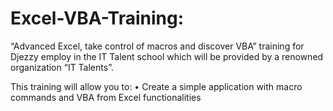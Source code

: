 # **Excel-VBA-Training**:
 “Advanced Excel, take control of macros and discover VBA” training for Djezzy employ in the IT Talent school 
which will be provided by a renowned organization “IT Talents”.

This training will allow you to:
• Create a simple application with macro commands and VBA from Excel functionalities
